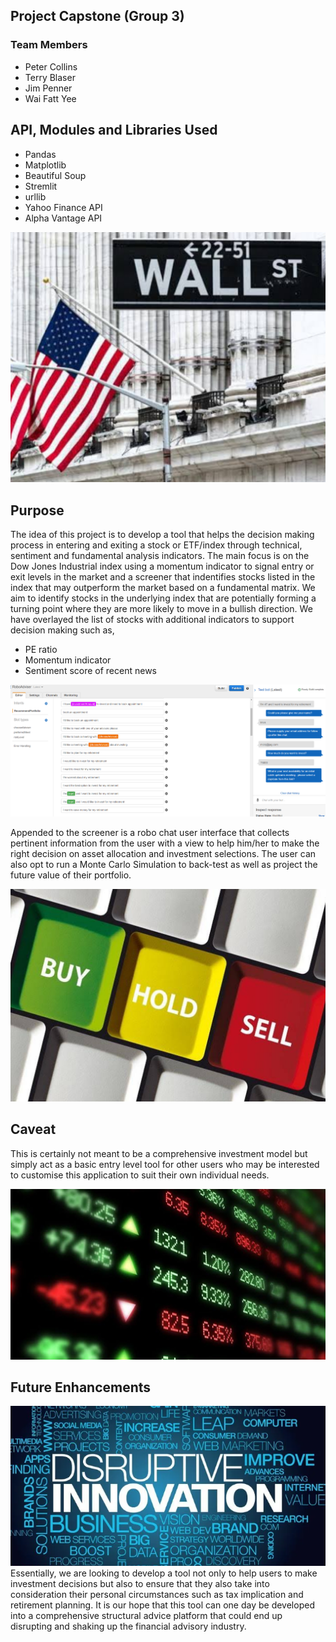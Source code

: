 ## Project Capstone (Group 3)

### Team Members
* Peter Collins
* Terry Blaser
* Jim Penner
* Wai Fatt Yee

## API, Modules and Libraries Used
* Pandas
* Matplotlib
* Beautiful Soup
* Stremlit
* urllib
* Yahoo Finance API
* Alpha Vantage API

![](Images/Wall_St_3.jpg)

## Purpose
The idea of this project is to develop a tool that helps the decision making process in entering and exiting a stock or ETF/index through technical, sentiment and fundamental analysis indicators.  The main focus is on the Dow Jones Industrial index using a momentum indicator to signal entry or exit levels in the market and a screener that indentifies stocks listed in the index that may outperform the market based on a fundamental matrix.  We aim to identify stocks in the underlying index that are potentially forming a turning point where they are more likely to move in a bullish direction.  We have overlayed the list of stocks with additional indicators to support decision making such as,

*   PE ratio
*   Momentum indicator
*   Sentiment score of recent news

![](Images/chatBotDemo.png)

Appended to the screener is a robo chat user interface that collects pertinent information from the user with a view to help him/her to make the right decision on asset allocation and investment selections. The user can also opt to run a Monte Carlo Simulation to back-test as well as project the future value of their portfolio.

![](Images/Buy_Hold_Sell_2.jpg)

## Caveat
This is certainly not meant to be a comprehensive investment model but simply act as a basic entry level tool for other users who may be interested to customise this application to suit their own individual needs.

![](Images/Stock_Market_1.jpg)

## Future Enhancements
![](images/disruptive_innovation.png)
Essentially, we are looking to develop a tool not only to help users to make investment decisions but also to ensure that they also take into consideration their personal circumstances such as tax implication and retirement planning. It is our hope that this tool can one day be developed into a comprehensive structural advice platform that could end up disrupting and shaking up the financial advisory industry.


